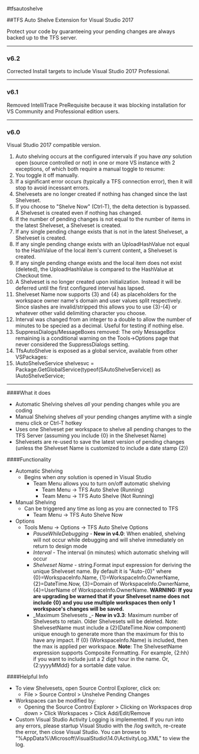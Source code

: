 #tfsautoshelve

##TFS Auto Shelve Extension for Visual Studio 2017

 Protect your code by guaranteeing your pending changes are always backed up to the TFS server.

---
### v6.2

Corrected Install targets to include Visual Studio 2017 Professional.

---
### v6.1

Removed IntelliTrace PreRequisite because it was blocking installation for VS Community and Professional edition users.

---
### v6.0

Visual Studio 2017 compatible version.

1. Auto shelving occurs at the configured intervals if you have _any_ solution open (source controlled or not) in one or more VS instance with 2 exceptions, of which both require a manual toggle to resume:
  1. You toggle it off manually.
  2. If a significant error occurs (typically a TFS connection error), then it will stop to avoid incessant errors.
2. Shelvesets are no longer created if nothing has changed since the last Shelveset.
  1. If you choose to "Shelve Now" (Ctrl-T), the delta detection is bypassed.  A Shelveset is created even if nothing has changed.
  2. If the number of pending changes is not equal to the number of items in the latest Shelveset, a Shelveset is created.
  3. If any single pending change exists that is not in the latest Shelveset, a Shelveset is created.
  4. If any single pending change exists with an UploadHashValue not equal to the HashValue of the local item's current content, a Shelveset is created.
  5. If any single pending change exists and the local item does not exist (deleted), the UploadHashValue is compared to the HashValue at Checkout time.
3. A Shelveset is no longer created upon initialization.  Instead it will be deferred until the first configured interval has lapsed.
4. Shelveset Name now supports {3} and {4} as placeholders for the workspace owner name's domain and user values split respectively.  Since slashes are invalid/stripped this allows you to use {3}-{4} or whatever other valid delimiting character you choose.
5. Interval was changed from an integer to a double to allow the number of minutes to be specied as a decimal.  Useful for testing if nothing else.
6. SuppressDialogs/MessageBoxes removed: The only MessageBox remaining is a conditional warning on the Tools->Options page that never considered the SuppressDialogs setting.
7. TfsAutoShelve is exposed as a global service, available from other VSPackages:
  1. IAutoShelveService shelvesvc = Package.GetGlobalService(typeof(SAutoShelveService)) as IAutoShelveService;
---

####What it does

*   Automatic Shelving shelves _all_ your pending changes while you are coding
*   Manual Shelving shelves _all_ your pending changes anytime with a single menu click or Ctrl-T hotkey
*   Uses one Shelveset per workspace to shelve all pending changes to the TFS Server (assuming you include {0} in the Shelveset Name)
*   Shelvesets are re-used to save the latest version of pending changes (unless the Shelveset Name is customized to include a date stamp {2})

####Functionality

*   Automatic Shelving
    *   Begins when _any_ solution is opened in Visual Studio
		*  Team Menu allows you to turn on/off automatic shelving
            *   Team Menu -> TFS Auto Shelve (Running)
			*   Team Menu -> TFS Auto Shelve (Not Running)
*   Manual Shelving
    *   Can be triggered any time as long as you are connected to TFS
        *   Team Menu -> TFS Auto Shelve Now
*   Options
    *   Tools Menu -> Options -> TFS Auto Shelve Options
        *   _PauseWhileDebugging_ - **New in v4.0**: When enabled, shelving will not occur while debugging and will shelve immediately on return to design mode
        *   _Interval_ - The interval (in minutes) which automatic shelving will occur
        *   _Shelveset Name_ - string.Format input expression for deriving the unique Shelveset name.  By default it is "Auto-{0}" where {0}=WorkspaceInfo.Name, {1}=WorkspaceInfo.OwnerName, {2}=DateTime.Now, {3}=Domain of WorkspaceInfo.OwnerName, {4}=UserName of WorkspaceInfo.OwnerName. 
**WARNING: If you are upgrading be warned that if your Shelveset name does not include {0} and you use multiple workspaces then only 1 workspace's changes will be saved.**
        *   _Maximum Shelvesets _- **New in v3.3**: Maximum number of Shelvesets to retain. Older Shelvesets will be deleted.  Note: ShelvesetName must include a {2}(DateTime.Now
 component) unique enough to generate more than the maximum for this to have any impact.  If {0} (WorkspaceInfo.Name) is included, then the max is applied per workspace.
**Note**: The ShelvesetName expression supports Composite Formatting.  For example, {2:hh} if you want to include just a 2 digit hour in the name.  Or, {2:yyyyMMdd} for a sortable date value.

####Helpful Info

*   To view Shelvesets, open Source Control Explorer, click on:
    *   File > Source Control > Unshelve Pending Changes
*   Workspaces can be modified by:
    *   Opening the Source Control Explorer > Clicking on Workspaces drop down > Click Workspaces > Click Add/Edit/Remove
*   Custom Visual Studio Activity Logging is implemented. If you run into any errors, please startup Visual Studio with the /log switch, re-create the error, then close Visual Studio. You can browse to "%AppData%\Microsoft\VisualStudio\14.0\ActivityLog.XML" 
 to view the log.
